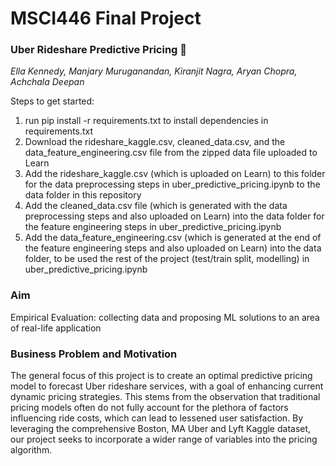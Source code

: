 # MSCI446 Final Project
### Uber Rideshare Predictive Pricing 🚗

*Ella Kennedy, Manjary Muruganandan, Kiranjit Nagra, Aryan Chopra, Achchala Deepan*

Steps to get started:
1. run pip install -r requirements.txt to install dependencies in requirements.txt
2. Download the rideshare_kaggle.csv, cleaned_data.csv, and the data_feature_engineering.csv file from the zipped data file uploaded to Learn
3. Add the rideshare_kaggle.csv (which is uploaded on Learn) to this folder for the data preprocessing steps in uber_predictive_pricing.ipynb to the data folder in this repository
4. Add the cleaned_data.csv file (which is generated with the data preprocessing steps and also uploaded on Learn) into the data folder for the feature engineering steps in uber_predictive_pricing.ipynb
5. Add the data_feature_engineering.csv (which is generated at the end of the feature engineering steps and also uploaded on Learn) into the data folder, to be used the rest of the project (test/train split, modelling) in uber_predictive_pricing.ipynb

### Aim
Empirical Evaluation: collecting data and proposing ML solutions to an area of real-life application

### Business Problem and Motivation
The general focus of this project is to create an optimal predictive pricing model to forecast Uber rideshare services, with a goal of enhancing current dynamic pricing strategies. This stems from the observation that traditional pricing models often do not fully account for the plethora of factors influencing ride costs, which can lead to lessened user satisfaction. By leveraging the comprehensive Boston, MA Uber and Lyft Kaggle dataset, our project seeks to incorporate a wider range of variables into the pricing algorithm.